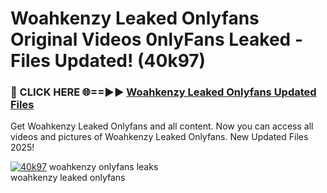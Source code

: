 # Woahkenzy Leaked Onlyfans Original Videos 0nlyFans Leaked - Files Updated! (40k97)

<h3>🔴 CLICK HERE 🌐==►► <a href="https://tinyurl.com/x26r9saj" rel="nofollow">Woahkenzy Leaked Onlyfans Updated Files</a></h3>

Get Woahkenzy Leaked Onlyfans and all content. Now you can access all videos and pictures of Woahkenzy Leaked Onlyfans. New Updated Files 2025!

[![40k97](https://i.imgur.com/LkgZPqh.gif)](https://tinyurl.com/x26r9saj)
woahkenzy onlyfans leaks<br>
woahkenzy leaked onlyfans